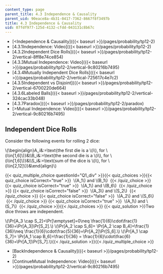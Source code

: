 ```yaml
---
content_type: page
parent_title: 4.3 Independence & Causality
parent_uid: 90eace8a-4b31-0417-7362-8667f8f3497b
title: 4.3 Independence & Causality
uid: 07fdf977-125d-4132-cfdd-043131c8b67c
---
```


*   [<Independence & Causality]({{< baseurl >}}/pages/probability/tp12-2)
*   [4.3.1Independence: Video]({{< baseurl >}}/pages/probability/tp12-2)
*   [4.3.2Independent Dice Rolls]({{< baseurl >}}/pages/probability/tp12-2/vertical-8ff8e74ce854)
*   [4.3.3Mutual Independence: Video]({{< baseurl >}}/pages/probability/tp12-2/vertical-9c80216b7495)
*   [4.3.4Mutually Independent Dice Rolls]({{< baseurl >}}/pages/probability/tp12-2/vertical-725617c4e7c2)
*   [4.3.5Independent vs Disjoint]({{< baseurl >}}/pages/probability/tp12-2/vertical-6700220de664)
*   [4.3.6Labeled Balls]({{< baseurl >}}/pages/probability/tp12-2/vertical-324cac33b048)
*   [4.3.7Paradox]({{< baseurl >}}/pages/probability/tp12-2/paradox)
*   [\>Mutual Independence: Video]({{< baseurl >}}/pages/probability/tp12-2/vertical-9c80216b7495)

Independent Dice Rolls
----------------------

  

Consider the following events for rolling 2 dice:

\\(\\begin{align}A\_i&:=\\text{the first die is a \\(i\\), for \\(i\\in\[1,6\]\\)}&\\\\B\_i&:=\\text{the second die is a \\(i\\), for \\(i\\in\[1,6\]\\)}&\\\\S\_i&:=\\text{sum of the dice is \\(i\\), for \\(i\\in\[2,12\]\\)}&\\end{align}\\)

{{< quiz_multiple_choice questionId="Q1_div" >}}{{< quiz_choices >}}{{< quiz_choice isCorrect="true" >}}&nbsp; \\(A\_1\\) and \\(B\_1\\) &nbsp;{{< /quiz_choice >}}
{{< quiz_choice isCorrect="true" >}}&nbsp; \\(A\_1\\) and \\(B\_6\\) &nbsp;{{< /quiz_choice >}}
{{< quiz_choice isCorrect="false" >}}&nbsp; \\(A\_3\\) and \\(S\_2\\) &nbsp;{{< /quiz_choice >}}
{{< quiz_choice isCorrect="false" >}}&nbsp; \\(A\_2\\) and \\(S\_6\\) &nbsp;{{< /quiz_choice >}}
{{< quiz_choice isCorrect="true" >}}&nbsp; \\(A\_1\\) and \\(S\_7\\) &nbsp;{{< /quiz_choice >}}{{< /quiz_choices >}}
{{< quiz_solution >}}Two dice throws are independent.

\\(\\Pr\[A\_3 \\cap S\_2\]=\\Pr\[\\emptyset\]=0\\neq \\frac{1}{6}\\cdot\\frac{1}{36}=\\Pr\[A\_3\]\\Pr\[S\_2\].\\) \\(\\Pr\[A\_2 \\cap S\_6\]= \\Pr\[A\_2 \\cap B\_4\]=\\frac{1}{36}\\neq \\frac{1}{6}\\cdot\\frac{5}{36}=\\Pr\[A\_2\]\\Pr\[S\_6\].\\) \\(\\Pr\[A\_1 \\cap S\_7\]= \\Pr\[A\_1 \\cap B\_6\]=\\frac{1}{36} = \\frac{1}{6}\\cdot\\frac{6}{36}=\\Pr\[A\_1\]\\Pr\[S\_7\].\\){{< /quiz_solution >}}{{< /quiz_multiple_choice >}}

*   [BackIndependence & Causality]({{< baseurl >}}/pages/probability/tp12-2)
*   [ContinueMutual Independence: Video]({{< baseurl >}}/pages/probability/tp12-2/vertical-9c80216b7495)
